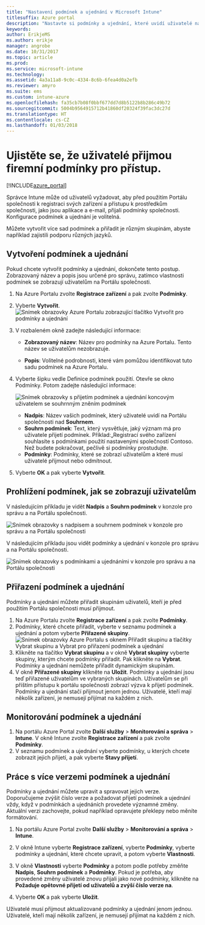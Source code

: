 ```yaml
---
title: "Nastavení podmínek a ujednání v Microsoft Intune"
titlesuffix: Azure portal
description: "Nastavte si podmínky a ujednání, které uvidí uživatelé na Portálu společnosti pro Intune. "
keywords: 
author: ErikjeMS
ms.author: erikje
manager: angrobe
ms.date: 10/31/2017
ms.topic: article
ms.prod: 
ms.service: microsoft-intune
ms.technology: 
ms.assetid: 4a3a11a8-9c0c-4334-8c6b-6fea4d0a2efb
ms.reviewer: amyro
ms.suite: ems
ms.custom: intune-azure
ms.openlocfilehash: fa35cb7b08f0bbf677dd7d8b5122b8b286c49b72
ms.sourcegitcommit: 5004b9564915712b41860df20324f39fac3dc27d
ms.translationtype: HT
ms.contentlocale: cs-CZ
ms.lasthandoff: 01/03/2018
---
```

# <a name="ensure-users-accept-company-terms-for-access"></a>Ujistěte se, že uživatelé přijmou firemní podmínky pro přístup.

[!INCLUDE[azure_portal](./includes/azure_portal.md)]

Správce Intune může od uživatelů vyžadovat, aby před použitím Portálu společnosti k registraci svých zařízení a přístupu k prostředkům společnosti, jako jsou aplikace a e-mail, přijali podmínky společnosti. Konfigurace podmínek a ujednání je volitelná.

Můžete vytvořit více sad podmínek a přiřadit je různým skupinám, abyste například zajistili podporu různých jazyků.

## <a name="create-terms-and-conditions"></a>Vytvoření podmínek a ujednání
Pokud chcete vytvořit podmínky a ujednání, dokončete tento postup. Zobrazovaný název a popis jsou určené pro správu, zatímco vlastnosti podmínek se zobrazují uživatelům na Portálu společnosti.

1. Na Azure Portalu zvolte **Registrace zařízení** a pak zvolte **Podmínky**.
2. Vyberte **Vytvořit**.
![Snímek obrazovky Azure Portalu zobrazující tlačítko Vytvořit pro podmínky a ujednání](media/terms-create-terms.png)
3. V rozbaleném okně zadejte následující informace:

   - **Zobrazovaný název**: Název pro podmínky na Azure Portalu. Tento název se uživatelům nezobrazuje.

   - **Popis**: Volitelné podrobnosti, které vám pomůžou identifikovat tuto sadu podmínek na Azure Portalu.

4. Vyberte šipku vedle Definice podmínek použití. Otevře se okno Podmínky. Potom zadejte následující informace:

   ![Snímek obrazovky s přijetím podmínek a ujednání koncovým uživatelem se souhrnným zněním podmínek](./media/terms-summary-create.png)

   - **Nadpis**: Název vašich podmínek, který uživatelé uvidí na Portálu společnosti nad **Souhrnem**.
   - **Souhrn podmínek**: Text, který vysvětluje, jaký význam má pro uživatele přijetí podmínek. Příklad:„Registrací svého zařízení souhlasíte s podmínkami použití nastavenými společností Contoso. Než budete pokračovat, pečlivě si podmínky prostudujte.
   - **Podmínky**: Podmínky, které se zobrazí uživatelům a které musí uživatelé přijmout nebo odmítnout.

5. Vyberte **OK** a pak vyberte **Vytvořit**.

## <a name="see-how-terms-are-displayed-to-your-users"></a>Prohlížení podmínek, jak se zobrazují uživatelům
V následujícím příkladu je vidět **Nadpis** a **Souhrn podmínek** v konzole pro správu a na Portálu společnosti.

![Snímek obrazovky s nadpisem a souhrnem podmínek v konzole pro správu a na Portálu společnosti](./media/terms-summary-terms.png)

V následujícím příkladu jsou vidět podmínky a ujednání v konzole pro správu a na Portálu společnosti.

![Snímek obrazovky s podmínkami a ujednáními v konzole pro správu a na Portálu společnosti](./media/terms-properties-terms.png)

## <a name="assign-terms-and-conditions"></a>Přiřazení podmínek a ujednání

Podmínky a ujednání můžete přiřadit skupinám uživatelů, kteří je před použitím Portálu společnosti musí přijmout.

1. Na Azure Portalu zvolte **Registrace zařízení** a pak zvolte **Podmínky**.
2. Podmínky, které chcete přiřadit, vyberte v seznamu podmínek a ujednání a potom vyberte **Přiřazené skupiny**.
![Snímek obrazovky Azure Portalu s oknem Přiřadit skupinu a tlačítky Vybrat skupinu a Vybrat pro přiřazení podmínek a ujednání](media/terms-assign-groups.png)
3. Klikněte na tlačítko **Vybrat skupinu** a v okně **Vybrat skupiny** vyberte skupiny, kterým chcete podmínky přiřadit. Pak klikněte na **Vybrat**. Podmínky a ujednání nemůžete přiřadit dynamickým skupinám.
4. V okně **Přiřazené skupiny** klikněte na **Uložit**.  Podmínky a ujednání jsou teď přiřazené uživatelům ve vybraných skupinách. Uživatelům se při příštím přístupu k portálu společnosti zobrazí výzva k přijetí podmínek. Podmínky a ujednání stačí přijmout jenom jednou. Uživatelé, kteří mají několik zařízení, je nemusejí přijímat na každém z nich.


## <a name="monitor-terms-and-conditions"></a>Monitorování podmínek a ujednání

1. Na portálu Azure Portal zvolte **Další služby** > **Monitorování a správa** > **Intune**. V okně Intune zvolte **Registrace zařízení** a pak zvolte **Podmínky**.
2. V seznamu podmínek a ujednání vyberte podmínky, u kterých chcete zobrazit jejich přijetí, a pak vyberte **Stavy přijetí**.

## <a name="work-with-multiple-versions-of-terms-and-conditions"></a>Práce s více verzemi podmínek a ujednání
Podmínky a ujednání můžete upravit a spravovat jejich verze. Doporučujeme zvýšit číslo verze a požadovat přijetí podmínek a ujednání vždy, když v podmínkách a ujednáních provedete významné změny. Aktuální verzi zachovejte, pokud například opravujete překlepy nebo měníte formátování.

1. Na portálu Azure Portal zvolte **Další služby** > **Monitorování a správa** > **Intune**.

2. V okně Intune vyberte **Registrace zařízení**, vyberte **Podmínky**, vyberte podmínky a ujednání, které chcete upravit, a potom vyberte **Vlastnosti**.

4. V okně **Vlastnosti** vyberte **Podmínky** a potom podle potřeby změňte **Nadpis**, **Souhrn podmínek** a **Podmínky**. Pokud je potřeba, aby provedené změny uživatelé znovu přijali jako nové podmínky, klikněte na **Požaduje opětovné přijetí od uživatelů a zvýší číslo verze na**.

4.  Vyberte **OK** a pak vyberte **Uložit**.

Uživatelé musí přijmout aktualizované podmínky a ujednání jenom jednou. Uživatelé, kteří mají několik zařízení, je nemusejí přijímat na každém z nich.
